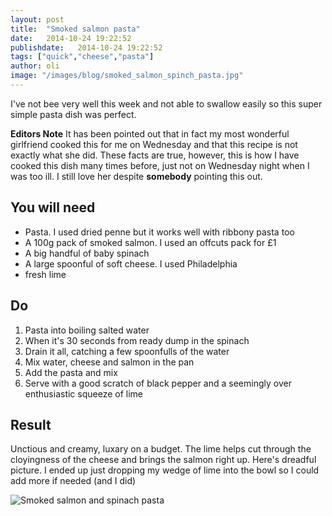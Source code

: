 ```yaml
---
layout: post
title:  "Smoked salmon pasta"
date:   2014-10-24 19:22:52
publishdate:   2014-10-24 19:22:52
tags: ["quick","cheese","pasta"]
author: oli
image: "/images/blog/smoked_salmon_spinch_pasta.jpg"
---
```


I've not bee very well this week and not able to swallow easily so this super simple pasta dish was perfect.

**Editors Note**
It has been pointed out that in fact my most wonderful girlfriend cooked this for me on Wednesday and that this recipe is not exactly what she did.  These facts are true, however, this is how I have cooked this dish many times before, just not on Wednesday night when I was too ill.  I still love her despite **somebody** pointing this out.

## You will need

* Pasta.  I used dried penne but it works well with ribbony pasta too
* A 100g pack of smoked salmon.  I used an offcuts pack for £1
* A big handful of baby spinach
* A large spoonful of soft cheese. I used Philadelphia
* fresh lime

## Do

1. Pasta into boiling salted water
2. When it's 30 seconds from ready dump in the spinach
3. Drain it all, catching a few spoonfulls of the water
4. Mix water, cheese and salmon in the pan
5. Add the pasta and mix
6. Serve with a good scratch of black pepper and a seemingly over enthusiastic squeeze of lime

## Result

Unctious and creamy, luxary on a budget.  The lime helps cut through the cloyingness of the cheese and brings the salmon right up.  Here's  dreadful picture.  I ended up just dropping my wedge of lime into the bowl so I could add more if needed (and I did)

![Smoked salmon and spinach pasta](/images/blog/smoked_salmon_spinch_pasta.jpg "Sorry for the potato quality photo")